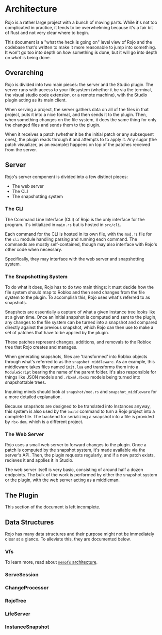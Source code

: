 # Architecture

Rojo is a rather large project with a bunch of moving parts. While it's not too complicated in practice, it tends to be overwhelming because it's a fair bit of Rust and not very clear where to begin.

This document is a "what the heck is going on" level view of Rojo and the codebase that's written to make it more reasonable to jump into something. It won't go too into depth on *how* something is done, but it will go into depth on *what* is being done.

## Overarching

Rojo is divided into two main pieces: the server and the Studio plugin. The server runs with access to your filesystem (whether it be via the terminal, the visual studio code extension, or a remote machine), with the Studio plugin acting as its main client.

When serving a project, the server gathers data on all of the files in that project, puts it into a nice format, and then sends it to the plugin. Then, when something changes on the file system, it does the same thing for only the changed files and sends them to the plugin.

When it receives a patch (whether it be the initial patch or any subsequent ones), the plugin reads through it and attempts to to apply it. Any sugar (the patch visualizer, as an example) happens on top of the patches received from the server.

## Server

Rojo's server component is divided into a few distinct pieces:

- The web server
- The CLI
- The snapshotting system

### The CLI

The Command Line Interface (CLI) of Rojo is the only interface for the program. It's initialized in `main.rs` but is hosted in `src/cli`.

Each command for the CLI is hosted in its own file, with the `mod.rs` file for the `cli` module handling parsing and running each command. The commands are mostly self-contained, though may also interface with Rojo's other code when necessary.

Specifically, they may interface with the web server and snapshotting system.

### The Snapshotting System

To do what it does, Rojo has to do two main things: it must decide how the file system should map to Roblox and then send changes from the file system to the plugin. To accomplish this, Rojo uses what's referred to as snapshots.

Snapshots are essentially a capture of what a given Instance tree looks like at a given time. Once an initial snapshot is computed and sent to the plugin, any changes to the file system can be turned into a snapshot and compared directly against the previous snapshot, which Rojo can then use to make a set of patches that have to be applied by the plugin.

These patches represent changes, additions, and removals to the Roblox tree that Rojo creates and manages.

When generating snapshots, files are 'transformed' into Roblox objects through what's referred to as the `snapshot middleware`. As an example, this middleware takes files named `init.lua` and transforms them into a `ModuleScript` bearing the name of the parent folder. It's also responsible for things like JSON models and `.rbxm`/`.rbxmx` models being turned into snapshottable trees.

Inquiring minds should look at `snapshot/mod.rs` and `snapshot_middleware` for a more detailed explanation.

Because snapshots are designed to be translated into Instances anyway, this system is also used by the `build` command to turn a Rojo project into a complete file. The backend for serializing a snapshot into a file is provided by `rbx-dom`, which is a different project.

### The Web Server

Rojo uses a small web server to forward changes to the plugin. Once a patch is computed by the snapshot system, it's made available via the server's API. Then, the plugin requests regularly, and if a new patch exists, recieves it and applies it in Studio.

The web server itself is very basic, consisting of around half a dozen endpoints. The bulk of the work is performed by either the snapshot system or the plugin, with the web server acting as a middleman.

## The Plugin

This section of the document is left incomplete.

## Data Structures

Rojo has many data structures and their purpose might not be immediately clear at a glance. To alleviate this, they are documented below.

### Vfs

To learn more, read about [`memofs` architecture](crates/memofs/ARCHITECTURE.md).

### ServeSession

### ChangeProcessor

### RojoTree

### LifeServer

### InstanceSnapshot
